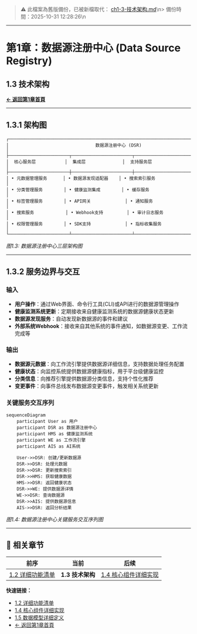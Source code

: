 <!-- LEGACY FILE NOTICE -->
> ⚠️ 此檔案為舊版備份，已被新檔取代： [ch1-3-技术架构.md](ch1-3-技术架构.md)\n> 備份時間：2025-10-31 12:28:26\n
---

# 第1章：数据源注册中心 (Data Source Registry)

## 1.3 技术架构

**[← 返回第1章首頁](ch1-index.md)**

---

## 1.3.1 架构图

```
┌─────────────────────────────────────────────────────────────────────────────────────────────┐
│                                 数据源注册中心 (DSR)                                          │
├───────────────────────┬───────────────────────┬───────────────────────────────────────────────┤
│  核心服务层           │  集成层              │  支持服务层                                 │
├───────────────────────┼───────────────────────┼───────────────────────────────────────────────┤
│ • 元数据管理服务      │ • 数据源发现适配器    │ • 搜索索引服务                             │
│ • 分类管理服务        │ • 健康监测集成        │ • 缓存服务                                 │
│ • 标签管理服务        │ • API网关             │ • 通知服务                                 │
│ • 搜索服务            │ • Webhook支持         │ • 审计日志服务                             │
│ • 权限管理服务        │ • SDK支持             │ • 指标收集服务                             │
└───────────────────────┴───────────────────────┴─────────────────────────────────────────────┘
```

*图1.3: 数据源注册中心三层架构图*

---

## 1.3.2 服务边界与交互

### 输入

- **用户操作**：通过Web界面、命令行工具(CLI)或API进行的数据源管理操作
- **健康监测系统更新**：定期接收来自健康监测系统的数据源健康状态更新
- **数据源发现服务**：自动发现新数据源的事件和建议
- **外部系统Webhook**：接收来自其他系统的事件通知，如数据源变更、工作流完成等

### 输出

- **数据源元数据**：向工作流引擎提供数据源详细信息，支持数据处理任务配置
- **健康状态**：向监控系统提供数据源健康指标，用于平台级健康监控
- **分类信息**：向推荐引擎提供数据源分类信息，支持个性化推荐
- **变更事件**：向事件总线发布数据源变更事件，触发相关系统更新

### 关键服务交互序列

```mermaid
sequenceDiagram
    participant User as 用户
    participant DSR as 数据源注册中心
    participant HMS as 健康监测系统
    participant WE as 工作流引擎
    participant AIS as AI系统
    
    User->>DSR: 创建/更新数据源
    DSR->>DSR: 处理元数据
    DSR->>DSR: 更新搜索索引
    DSR->>HMS: 获取健康数据
    HMS->>DSR: 返回健康状态
    DSR->>WE: 提供数据源详情
    WE->>DSR: 查询数据源
    DSR->>AIS: 提供数据源信息
    AIS->>DSR: 返回分析结果
```

*图1.4: 数据源注册中心关键服务交互序列图*

---

## 📑 相关章节

| 前序 | 当前 | 后续 |
|-----|------|------|
| [1.2 详细功能清单](ch1-2.md) | **1.3 技术架构** | [1.4 核心组件详细实现](ch1-4.md) |

**快速链接：**
- [1.2 详细功能清单](ch1-2.md)
- [1.4 核心组件详细实现](ch1-4.md)
- [1.5 数据模型详细定义](ch1-5.md)
- [← 返回第1章首頁](ch1-index.md)

